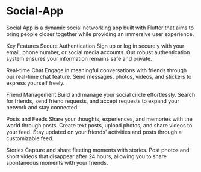 # Social-App
Social App is a dynamic social networking app built with Flutter that aims to bring people closer together while providing an immersive user experience.

Key Features
Secure Authentication
Sign up or log in securely with your email, phone number, or social media accounts. Our robust authentication system ensures your information remains safe and private.

Real-time Chat
Engage in meaningful conversations with friends through our real-time chat feature. Send messages, photos, videos, and stickers to express yourself freely.

Friend Management
Build and manage your social circle effortlessly. Search for friends, send friend requests, and accept requests to expand your network and stay connected.

Posts and Feeds
Share your thoughts, experiences, and memories with the world through posts. Create text posts, upload photos, and share videos to your feed. Stay updated on your friends' activities and posts through a customizable feed.

Stories
Capture and share fleeting moments with stories. Post photos and short videos that disappear after 24 hours, allowing you to share spontaneous moments with your friends.
